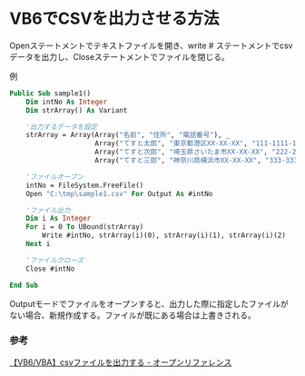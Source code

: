 # VB6でCSVを出力させる方法

Openステートメントでテキストファイルを開き、write # ステートメントでcsvデータを出力し、Closeステートメントでファイルを閉じる。

例

```vb
Public Sub sample1()
    Dim intNo As Integer
    Dim strArray() As Variant

    '出力するデータを設定
    strArray = Array(Array("名前", "住所", "電話番号"), _
                     Array("てすと太郎", "東京都港区XX-XX-XX", "111-1111-1111"), _
                     Array("てすと次郎", "埼玉県さいたま市XX-XX-XX", "222-2222-2222"), _
                     Array("てすと三郎", "神奈川県横浜市XX-XX-XX", "333-3333-3333"))

    'ファイルオープン
    intNo = FileSystem.FreeFile()
    Open "C:\tmp\sample1.csv" For Output As #intNo

    'ファイル出力
    Dim i As Integer
    For i = 0 To UBound(strArray)
        Write #intNo, strArray(i)(0), strArray(i)(1), strArray(i)(2)
    Next i

    'ファイルクローズ
    Close #intNo

End Sub
```

Outputモードでファイルをオープンすると、出力した際に指定したファイルがない場合、新規作成する。ファイルが既にある場合は上書きされる。

### 参考

[【VB6/VBA】csvファイルを出力する \- オープンリファレンス](http://www.openreference.org/articles/view/649)